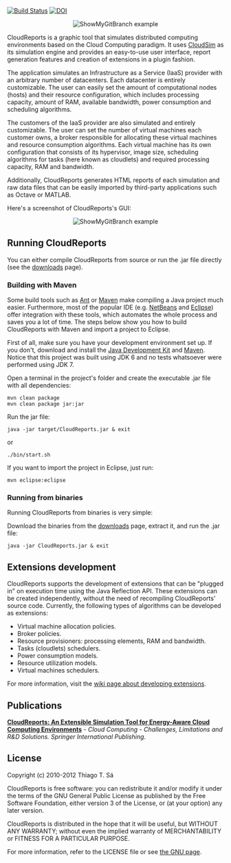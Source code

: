 [![Build Status](https://secure.travis-ci.org/thiagotts/CloudReports.png)](http://travis-ci.org/thiagotts/CloudReports) [![DOI](https://zenodo.org/badge/13678/thiagotts/CloudReports.svg)](http://dx.doi.org/10.5281/zenodo.18297)

<p align="center">
  <img src="https://s3.amazonaws.com/tts.files/cloudreportslogo.png" alt="ShowMyGitBranch example"/>
</p>

CloudReports is a graphic tool that simulates distributed computing environments based
on the Cloud Computing paradigm. It uses [CloudSim][cloudsim] as its simulation
engine and provides an easy-to-use user interface, report generation features and
creation of extensions in a plugin fashion.

The application simulates an Infrastructure as a Service (IaaS) provider with an 
arbitrary number of datacenters. Each datacenter is entirely customizable. The user
can easily set the amount of computational nodes (hosts) and their resource configuration,
which includes processing capacity, amount of RAM, available bandwidth, power consumption
and scheduling algorithms.

The customers of the IaaS provider are also simulated and entirely customizable. The user
can set the number of virtual machines each customer owns, a broker responsible for allocating
these virtual machines and resource consumption algorithms. Each virtual machine has its own
configuration that consists of its hypervisor, image size, scheduling algorithms for
tasks (here known as cloudlets) and required processing capacity, RAM and bandwidth.

Additionally, CloudReports generates HTML reports of each simulation and raw data files that
can be easily imported by third-party applications such as Octave or MATLAB.

Here's a screenshot of CloudReports's GUI:

<p align="center">
  <img src="https://s3.amazonaws.com/tts.files/crscreenshot.png" alt="ShowMyGitBranch example"/>
</p>


## Running CloudReports

You can either compile CloudReports from source or run the .jar file directly (see the
[downloads][downloadspage] page).

### Building with Maven

Some build tools such as [Ant][ant] or [Maven][maven] make compiling a Java project much easier.
Furthermore, most of the popular IDE (e.g. [NetBeans][netbeans] and [Eclipse][eclipse]) offer 
integration with these tools, which automates the whole process and saves you a lot of time.
The steps below show you how to build CloudReports with Maven and import a project to Eclipse.

First of all, make sure you have your development environment set up. If you don't,
download and install the [Java Development Kit][jdk] and [Maven][maven]. 
Notice that this project was built using JDK 6 and no tests whatsoever were performed using JDK 7.

Open a terminal in the project's folder and create the executable .jar file with all dependencies:

    mvn clean package
    mvn clean package jar:jar

Run the jar file:

    java -jar target/CloudReports.jar & exit

or

    ./bin/start.sh

If you want to import the project in Eclipse, just run:

    mvn eclipse:eclipse

### Running from binaries

Running CloudReports from binaries is very simple:

Download the binaries from the [downloads][downloadspage] page, extract it, and run the .jar file:

    java -jar CloudReports.jar & exit

## Extensions development

CloudReports supports the development of extensions that can be "plugged in" on execution time using
the Java Reflection API. These extensions can be created independently, without the need of recompiling 
CloudReports' source code. Currently, the following types of algorithms can be developed as extensions:

- Virtual machine allocation policies.
- Broker policies.
- Resource provisioners: processing elements, RAM and bandwidth.
- Tasks (cloudlets) schedulers.
- Power consumption models.
- Resource utilization models.
- Virtual machines schedulers.

For more information, visit the [wiki page about developing extensions][extensionswiki].

## Publications

**[CloudReports: An Extensible Simulation Tool for Energy-Aware Cloud Computing Environments](http://link.springer.com/chapter/10.1007/978-3-319-10530-7_6#)** - *Cloud Computing - Challenges, Limitations and R&D Solutions. Springer International Publishing*.

## License

Copyright (c) 2010-2012 Thiago T. Sá

CloudReports is free software: you can redistribute it and/or modify
it under the terms of the GNU General Public License as published by
the Free Software Foundation, either version 3 of the License, or
(at your option) any later version.

CloudReports is distributed in the hope that it will be useful,
but WITHOUT ANY WARRANTY; without even the implied warranty of
MERCHANTABILITY or FITNESS FOR A PARTICULAR PURPOSE.

For more information, refer to the LICENSE file or see [the GNU page][gnu].

[cloudsim]: http://www.cloudbus.org/cloudsim/
[downloadspage]: https://github.com/thiagotts/CloudReports/downloads
[netbeans]:http://netbeans.org/
[eclipse]: http://www.eclipse.org/
[jdk]: http://www.oracle.com/technetwork/java/javase/downloads/index.html
[ant]:http://ant.apache.org/
[maven]: http://maven.apache.org/
[gnu]: http://www.gnu.org/licenses
[extensionswiki]: https://github.com/thiagotts/CloudReports/wiki/Developing-extensions

